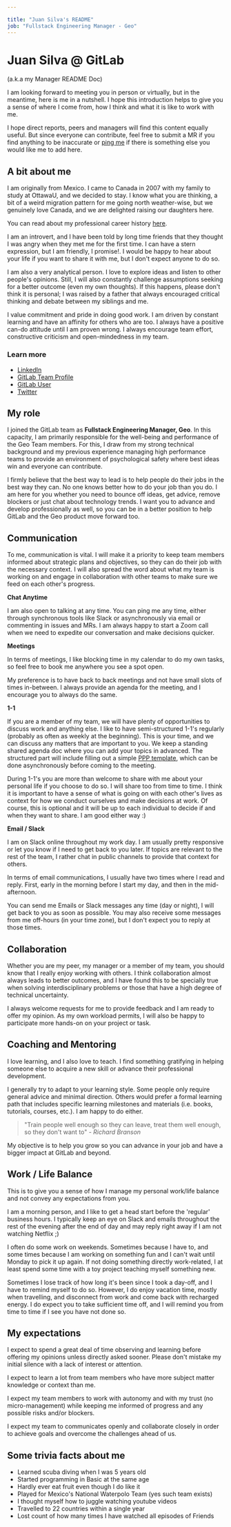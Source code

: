 ```yaml
---

title: "Juan Silva's README"
job: "Fullstack Engineering Manager - Geo"
---
```








# Juan Silva @ GitLab

(a.k.a my Manager README Doc)

I am looking forward to meeting you in person or virtually, but in the meantime, here is me in a nutshell. I hope this introduction helps to give you a sense of where I come from, how I think and what it is like to work with me.

I hope direct reports, peers and managers will find this content equally useful. But since everyone can contribute, feel free to submit a MR if you find anything to be inaccurate or [ping me](mailto:jsilva@gitlab.com) if there is something else you would like me to add here.

## A bit about me

I am originally from Mexico. I came to Canada in 2007 with my family to study at OttawaU, and we decided to stay.  I know what you are thinking, a bit of a weird migration pattern for me going north weather-wise, but we genuinely love Canada, and we are delighted raising our daughters here.

You can read about my professional career history [here](https://www.linkedin.com/in/silvajuan/).

I am an introvert, and I have been told by long time friends that they thought I was angry when they met me for the first time. I can have a stern expression, but I am friendly, I promise!. I would be happy to hear about your life if you want to share it with me, but I don't expect anyone to do so.

I am also a very analytical person. I love to explore ideas and listen to other people's opinions. Still, I will also constantly challenge assumptions seeking for a better outcome (even my own thoughts). If this happens, please don't think it is personal; I was raised by a father that always encouraged critical thinking and debate between my siblings and me. 

I value commitment and pride in doing good work. I am driven by constant learning and have an affinity for others who are too. I always have a positive can-do attitude until I am proven wrong. I always encourage team effort, constructive criticism and open-mindedness in my team.

### Learn more

- [LinkedIn](https://www.linkedin.com/in/silvajuan/)
- [GitLab Team Profile](/handbook/company/team/#juan-silva)
- [GitLab User](https://gitlab.com/juan-silva)
- [Twitter](https://twitter.com/mexicoder)


## My role

I joined the GitLab team as **Fullstack Engineering Manager, Geo**. In this capacity, I am primarily responsible for the well-being and performance of the Geo Team members. For this, I draw from my strong technical background and my previous experience managing high performance teams to provide an environment of psychological safety where best ideas win and everyone can contribute. 

I firmly believe that the best way to lead is to help people do their jobs in the best way they can. No one knows better how to do your job than you do. I am here for you whether you need to bounce off ideas, get advice, remove blockers or just chat about technology trends. I want you to advance and develop professionally as well, so you can be in a better position to help GitLab and the Geo product move forward too.

## Communication

To me, communication is vital. I will make it a priority to keep team members informed about strategic plans and objectives, so they can do their job with the necessary context. I will also spread the word about what my team is working on and engage in collaboration with other teams to make sure we feed on each other's progress.

**Chat Anytime**

I am also open to talking at any time. You can ping me any time, either through synchronous tools like Slack or asynchronously via email or commenting in issues and MRs. I am always happy to start a Zoom call when we need to expedite our conversation and make decisions quicker. 

**Meetings**

In terms of meetings, I like blocking time in my calendar to do my own tasks, so feel free to book me anywhere you see a spot open. 

My preference is to have back to back meetings and not have small slots of times in-between. I always provide an agenda for the meeting, and I encourage you to always do the same.

**1-1**

If you are a member of my team, we will have plenty of opportunities to discuss work and anything else. I like to have semi-structured 1-1's regularly (probably as often as weekly at the beginning). This is your time, and we can discuss any matters that are important to you. We keep a standing shared agenda doc where you can add your topics in advanced. The structured part will include filling out a simple [PPP template](https://en.wikipedia.org/wiki/Progress,_plans,_problems), which can be done asynchronously before coming to the meeting. 

During 1-1's you are more than welcome to share with me about your personal life if you choose to do so. I will share too from time to time. I think it is important to have a sense of what is going on with each other's lives as context for how we conduct ourselves and make decisions at work. Of course, this is optional and it will be up to each individual to decide if and when they want to share. I am good either way :)

**Email / Slack**

I am on Slack online throughout my work day. I am usually pretty responsive or let you know if I need to get back to you later. If topics are relevant to the rest of the team, I rather chat in public channels to provide that context for others.

In terms of email communications, I usually have two times where I read and reply. First, early in the morning before I start my day, and then in the mid-afternoon. 

You can send me Emails or Slack messages any time (day or night), I will get back to you as soon as possible. You may also receive some messages from me off-hours (in your time zone), but I don't expect you to reply at those times.

## Collaboration

Whether you are my peer, my manager or a member of my team, you should know that I really enjoy working with others. I think collaboration almost always leads to better outcomes, and I have found this to be specially true when solving interdisciplinary problems or those that have a high degree of technical uncertainty. 

I always welcome requests for me to provide feedback and I am ready to offer my opinion. As my own workload permits, I will also be happy to participate more hands-on on your project or task. 

## Coaching and Mentoring

I love learning, and I also love to teach. I find something gratifying in helping someone else to acquire a new skill or advance their professional development.

I generally try to adapt to your learning style. Some people only require general advice and minimal direction. Others would prefer a formal learning path that includes specific learning milestones and materials (i.e. books, tutorials, courses, etc.). I am happy to do either.

> "Train people well enough so they can leave, treat them well enough, so they don't want to" - *Richard Branson*

My objective is to help you grow so you can advance in your job and have a bigger impact at GitLab and beyond.

## Work / Life Balance

This is to give you a sense of how I manage my personal work/life balance and not convey any expectations from you.

I am a morning person, and I like to get a head start before the 'regular' business hours. I typically keep an eye on Slack and emails throughout the rest of the evening after the end of day and may reply right away if I am not watching Netflix ;)

I often do some work on weekends. Sometimes because I have to, and some times because I am working on something fun and I can't wait until Monday to pick it up again. If not doing something directly work-related, I at least spend some time with a toy project teaching myself something new.

Sometimes I lose track of how long it's been since I took a day-off, and I have to remind myself to do so. However, I do enjoy vacation time, mostly when travelling, and disconnect from work and come back with recharged energy. I do expect you to take sufficient time off, and I will remind you from time to time if I see you have not done so.

## My expectations

I expect to spend a great deal of time observing and learning before offering my opinions unless directly asked sooner. Please don't mistake my initial silence with a lack of interest or attention.

I expect to learn a lot from team members who have more subject matter knowledge or context than me. 

I expect my team members to work with autonomy and with my trust (no micro-management) while keeping me informed of progress and any possible risks and/or blockers. 

I expect my team to communicates openly and collaborate closely in order to achieve goals and overcome the challenges ahead of us.

## Some trivia facts about me

- Learned scuba diving when I was 5 years old
- Started programming in Basic at the same age
- Hardly ever eat fruit even though I do like it
- Played for Mexico's National Waterpolo Team (yes such team exists)
- I thought myself how to juggle watching youtube videos
- Travelled to 22 countries within a single year
- Lost count of how many times I have watched all episodes of Friends
